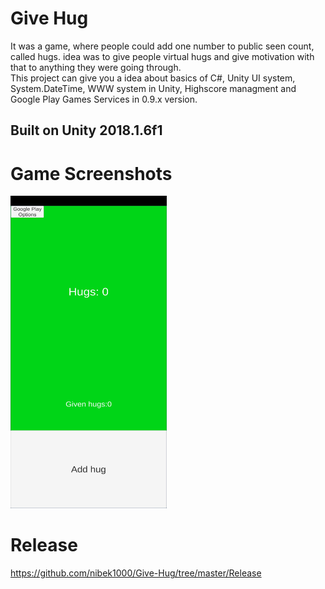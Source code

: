# Give Hug
It was a game, where people could add one number to public seen count, called hugs. idea was to give people virtual hugs and give motivation with that to anything they were going through.<br>
This project can give you a idea about basics of C#, Unity UI system, System.DateTime, WWW system in Unity, Highscore managment and Google Play Games Services in 0.9.x version.
<br>
<h2>Built on Unity 2018.1.6f1</h2>

# Game Screenshots
<img src="https://github.com/nibek1000/Give-Hug/blob/master/Game_screenshots/1604842326516.jpg?raw=true" width=250 height=500>

# Release
https://github.com/nibek1000/Give-Hug/tree/master/Release
